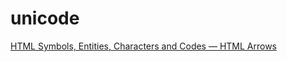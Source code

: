 # unicode

[HTML Symbols, Entities, Characters and Codes — HTML Arrows](https://www.toptal.com/designers/htmlarrows/)

